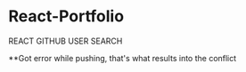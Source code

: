 # React-Portfolio

REACT GITHUB USER SEARCH

**Got error while pushing, that's what results into the conflict
